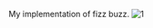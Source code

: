 My implementation of fizz buzz.
![1](https://user-images.githubusercontent.com/93218724/159523237-590fceee-42f7-4af3-9e70-df460c3fa2e3.png)
